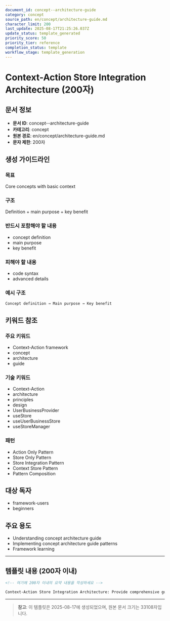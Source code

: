 ```yaml
---
document_id: concept--architecture-guide
category: concept
source_path: en/concept/architecture-guide.md
character_limit: 200
last_update: 2025-08-17T21:25:26.037Z
update_status: template_generated
priority_score: 50
priority_tier: reference
completion_status: template
workflow_stage: template_generation
---
```


# Context-Action Store Integration Architecture (200자)

## 문서 정보
- **문서 ID**: concept--architecture-guide
- **카테고리**: concept
- **원본 경로**: en/concept/architecture-guide.md
- **문자 제한**: 200자

## 생성 가이드라인

### 목표
Core concepts with basic context

### 구조
Definition + main purpose + key benefit

### 반드시 포함해야 할 내용
- concept definition
- main purpose
- key benefit

### 피해야 할 내용  
- code syntax
- advanced details

### 예시 구조
```
Concept definition → Main purpose → Key benefit
```

## 키워드 참조

### 주요 키워드
- Context-Action framework
- concept
- architecture
- guide

### 기술 키워드
- Context-Action
- architecture
- principles
- design
- UserBusinessProvider
- useStore
- useUserBusinessStore
- useStoreManager

### 패턴
- Action Only Pattern
- Store Only Pattern
- Store Integration Pattern
- Context Store Pattern
- Pattern Composition

## 대상 독자
- framework-users
- beginners

## 주요 용도
- Understanding concept  architecture guide
- Implementing concept  architecture guide patterns
- Framework learning

---

## 템플릿 내용 (200자 이내)

```markdown
<!-- 여기에 200자 이내의 요약 내용을 작성하세요 -->

Context-Action Store Integration Architecture: Provide comprehensive guidance on concept  architecture guide의 핵심 개념과 Context-Action 프레임워크에서의 역할을 간단히 설명.
```

---

> **참고**: 이 템플릿은 2025-08-17에 생성되었으며, 
> 원본 문서 크기는 33108자입니다.
